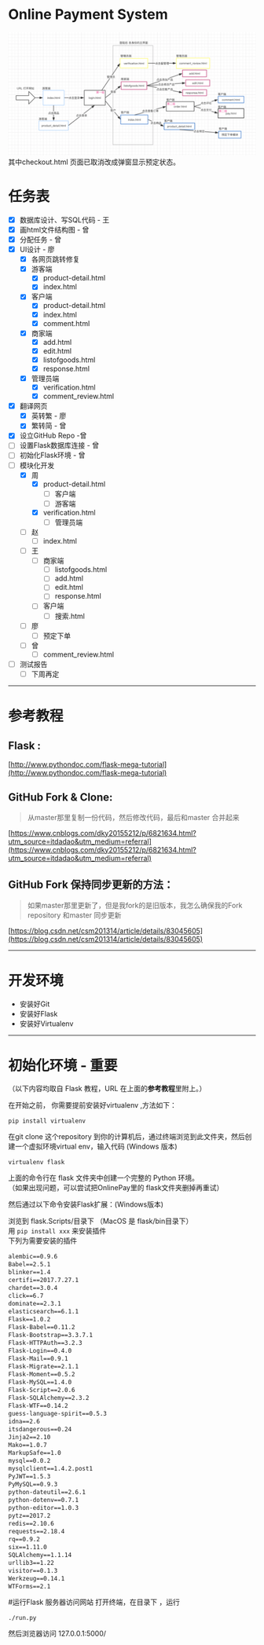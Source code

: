 # Online Payment System
![](/structure.png)
其中checkout.html 页面已取消改成弹窗显示预定状态。

# 任务表

- [x]  数据库设计、写SQL代码 - 王
- [x]  画html文件结构图 - 曾
- [x]  分配任务 - 曾
- [x]  UI设计 - 廖
    - [x]  各网页跳转修复
    - [x]  游客端
        - [x]  product-detail.html
        - [x]  index.html
    - [x]  客户端
        - [x]  product-detail.html
        - [x]  index.html
        - [x]  comment.html
    - [x]  商家端
        - [x]  add.html
        - [x]  edit.html
        - [x]  listofgoods.html
        - [x]  response.html
    - [x]  管理员端
        - [x]  verification.html
        - [x]  comment_review.html
- [x]  翻译网页
    - [x]  英转繁 - 廖
    - [x]  繁转简 - 曾
- [x]  设立GitHub Repo -曾
- [ ]  设置Flask数据库连接 - 曾
- [ ]  初始化Flask环境 - 曾
- [ ]  模块化开发
    - [x]  周
        - [x]  product-detail.html
            - [ ]  客户端
            - [ ]  游客端
        - [x]  verification.html
            - [ ]  管理员端
    - [ ]  赵
        - [ ]  index.html
    - [ ]  王
        - [ ]  商家端
            - [ ]  listofgoods.html
            - [ ]  add.html
            - [ ]  edit.html
            - [ ]  response.html
       - [ ] 客户端
       	  - [ ]  搜索.html 
    - [ ]  廖
        - [ ]  预定下单
    - [ ]  曾
        - [ ]  comment_review.html
- [ ]  测试报告
    - [ ]  下周再定

---

# 参考教程

## Flask :

[http://www.pythondoc.com/flask-mega-tutorial](http://www.pythondoc.com/flask-mega-tutorial)

## GitHub Fork & Clone:

> 从master那里复制一份代码，然后修改代码，最后和master 合并起来

[https://www.cnblogs.com/dky20155212/p/6821634.html?utm_source=itdadao&utm_medium=referral](https://www.cnblogs.com/dky20155212/p/6821634.html?utm_source=itdadao&utm_medium=referral)

## GitHub Fork 保持同步更新的方法：

> 如果master那里更新了，但是我fork的是旧版本，我怎么确保我的Fork repository 和master 同步更新

[https://blog.csdn.net/csm201314/article/details/83045605](https://blog.csdn.net/csm201314/article/details/83045605)

---

# 开发环境

- 安装好Git
- 安装好Flask
- 安装好Virtualenv

---

# 初始化环境  - 重要

（以下内容均取自 Flask 教程，URL 在上面的**参考教程**里附上。）

在开始之前， 你需要提前安装好virtualenv ,方法如下：

    pip install virtualenv

在git clone 这个repository 到你的计算机后，通过终端浏览到此文件夹，然后创建一个虚拟环境virtual env，输入代码 (Windows 版本)

    virtualenv flask

上面的命令行在 flask 文件夹中创建一个完整的 Python 环境。  
（如果出现问题，可以尝试把OnlinePay里的 flask文件夹删掉再重试）

然后通过以下命令安装Flask扩展：(Windows版本)

浏览到 flask.Scripts/目录下 （MacOS 是 flask/bin目录下）  
用 ```pip install xxx``` 来安装插件  
下列为需要安装的插件

```
alembic==0.9.6
Babel==2.5.1
blinker==1.4
certifi==2017.7.27.1
chardet==3.0.4
click==6.7
dominate==2.3.1
elasticsearch==6.1.1
Flask==1.0.2
Flask-Babel==0.11.2
Flask-Bootstrap==3.3.7.1
Flask-HTTPAuth==3.2.3
Flask-Login==0.4.0
Flask-Mail==0.9.1
Flask-Migrate==2.1.1
Flask-Moment==0.5.2
Flask-MySQL==1.4.0
Flask-Script==2.0.6
Flask-SQLAlchemy==2.3.2
Flask-WTF==0.14.2
guess-language-spirit==0.5.3
idna==2.6
itsdangerous==0.24
Jinja2==2.10
Mako==1.0.7
MarkupSafe==1.0
mysql==0.0.2
mysqlclient==1.4.2.post1
PyJWT==1.5.3
PyMySQL==0.9.3
python-dateutil==2.6.1
python-dotenv==0.7.1
python-editor==1.0.3
pytz==2017.2
redis==2.10.6
requests==2.18.4
rq==0.9.2
six==1.11.0
SQLAlchemy==1.1.14
urllib3==1.22
visitor==0.1.3
Werkzeug==0.14.1
WTForms==2.1

```
    
#运行Flask 服务器访问网站
打开终端，在目录下 ，运行

```
./run.py
```

然后浏览器访问 127.0.0.1:5000/

